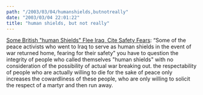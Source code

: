 ```yaml
---
path: "/2003/03/04/humanshields,butnotreally" 
date: "2003/03/04 22:01:22" 
title: "human shields, but not really" 
---
```

<a href="http://ap.tbo.com/ap/breaking/MGAFJC48TCD.html">Some British "human Shields" Flee Iraq, Cite Safety Fears</a>: <q>Some of the peace activists who went to Iraq to serve as human shields in the event of war returned home, fearing for their safety</q> you have to question the integrity of people who called themselves "human shields" with no consideration of the possibility of actual war breaking out. the respectability of people who are actually willing to die for the sake of peace only increases the cowardliness of these people, who are only willing to solicit the respect of a martyr and then run away.